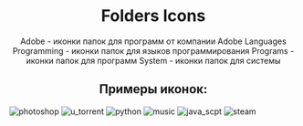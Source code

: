 <h1 align="center">Folders Icons</h1>

<p align="center">
Adobe - иконки папок для программ от компании Adobe
  Languages Programming - иконки папок для языков программирования
  Programs - иконки папок для программ
  System - иконки папок для системы
</p>

<h2 align="center">Примеры иконок:</h2>

<p align="center">

![photoshop](Adobe/photoshop.ico) ![u_torrent](Programs/u_torrent.ico) ![python](Languages%20Programming/python.ico)
![music](System/music.ico) ![java_scpt](Languages%20Programming/java_script.ico) ![steam](Programs/steam.ico)

</p>
